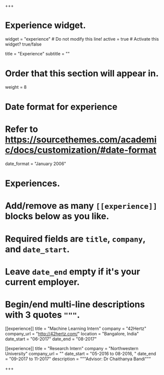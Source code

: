 +++
# Experience widget.
widget = "experience"  # Do not modify this line!
active = true  # Activate this widget? true/false

title = "Experience"
subtitle = ""

# Order that this section will appear in.
weight = 8

# Date format for experience
#   Refer to https://sourcethemes.com/academic/docs/customization/#date-format
date_format = "January 2006"

# Experiences.
#   Add/remove as many `[[experience]]` blocks below as you like.
#   Required fields are `title`, `company`, and `date_start`.
#   Leave `date_end` empty if it's your current employer.
#   Begin/end multi-line descriptions with 3 quotes `"""`.
[[experience]]
  title = "Machine Learning Intern"
  company = "42Hertz"
  company_url = "http://42hertz.com/"
  location = "Bangalore, India"
  date_start = "06-2017"
  date_end = "08-2017"

[[experience]]
  title = "Research Intern"
  company = "Northwestern University"
  company_url = ""
  date_start = "05-2016 to 08-2016, "
  date_end = "09-2017 to 11-2017"
  description = """Advisor: Dr Chaithanya Bandi"""

+++
